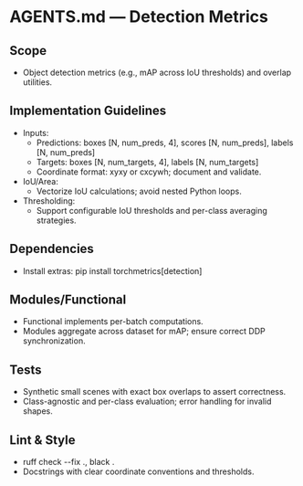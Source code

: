 # AGENTS.md — Detection Metrics

## Scope
- Object detection metrics (e.g., mAP across IoU thresholds) and overlap utilities.

## Implementation Guidelines
- Inputs:
  - Predictions: boxes [N, num_preds, 4], scores [N, num_preds], labels [N, num_preds]
  - Targets: boxes [N, num_targets, 4], labels [N, num_targets]
  - Coordinate format: xyxy or cxcywh; document and validate.
- IoU/Area:
  - Vectorize IoU calculations; avoid nested Python loops.
- Thresholding:
  - Support configurable IoU thresholds and per-class averaging strategies.

## Dependencies
- Install extras: pip install torchmetrics[detection]

## Modules/Functional
- Functional implements per-batch computations.
- Modules aggregate across dataset for mAP; ensure correct DDP synchronization.

## Tests
- Synthetic small scenes with exact box overlaps to assert correctness.
- Class-agnostic and per-class evaluation; error handling for invalid shapes.

## Lint & Style
- ruff check --fix ., black .
- Docstrings with clear coordinate conventions and thresholds.
